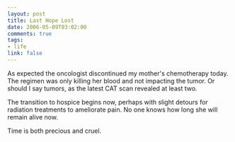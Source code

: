 ```yaml
--- 
layout: post
title: Last Hope Lost
date: 2006-05-09T03:02:00
comments: true
tags:
- life
link: false
---
```

As expected the oncologist discontinued my mother's chemotherapy today. The regimen was only killing her blood and not impacting the tumor. Or should I say tumors, as the latest CAT scan revealed at least two.

The transition to hospice begins now, perhaps with slight detours for radiation treatments to ameliorate pain. No one knows how long she will remain alive now.

Time is both precious and cruel.
